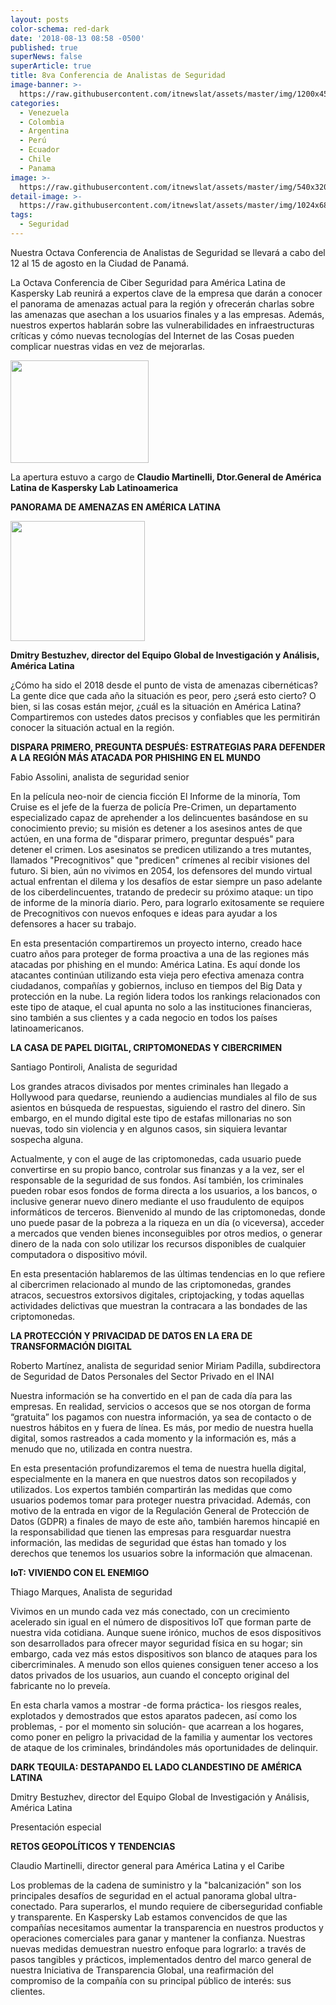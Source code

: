 ```yaml
---
layout: posts
color-schema: red-dark
date: '2018-08-13 08:58 -0500'
published: true
superNews: false
superArticle: true
title: 8va Conferencia de Analistas de Seguridad
image-banner: >-
  https://raw.githubusercontent.com/itnewslat/assets/master/img/1200x450/Kaspersky-Panama.jpg
categories:
  - Venezuela
  - Colombia
  - Argentina
  - Perú
  - Ecuador
  - Chile
  - Panama
image: >-
  https://raw.githubusercontent.com/itnewslat/assets/master/img/540x320/Kaspersky-Panama-p.jpg
detail-image: >-
  https://raw.githubusercontent.com/itnewslat/assets/master/img/1024x680/Kaspersky-Panama-g.jpg
tags:
  - Seguridad
---
```

Nuestra Octava Conferencia de Analistas de Seguridad se llevará a cabo del 12 al 15 de agosto en la Ciudad de Panamá.

La Octava Conferencia de Ciber Seguridad para América Latina de Kaspersky Lab reunirá a expertos clave de la empresa que darán a conocer el panorama de amenazas actual para la región y ofrecerán charlas sobre las amenazas que asechan a los usuarios finales y a las empresas. Además, nuestros expertos hablarán sobre las vulnerabilidades en infraestructuras críticas y cómo nuevas tecnologías del Internet de las Cosas pueden complicar nuestras vidas en vez de mejorarlas.

<img class="alignleft" src="https://pbs.twimg.com/media/DkfLpRkUUAEOVwN.jpg" alt="" width="221" height="164" />

La apertura estuvo a cargo de **Claudio Martinelli, Dtor.General de América Latina de Kaspersky Lab Latinoamerica**


**PANORAMA DE AMENAZAS EN AMÉRICA LATINA** 

<img class="alignleft" src="https://pbs.twimg.com/media/DkfP17CU4AEpD3M.jpg" alt="" width="215" height="192" />
 
**Dmitry Bestuzhev, director del Equipo Global de Investigación y Análisis, América Latina**
 
¿Cómo ha sido el 2018 desde el punto de vista de amenazas cibernéticas? La gente dice que cada año la situación es peor, pero ¿será esto cierto? O bien, si las cosas están mejor, ¿cuál es la situación en América Latina? Compartiremos con ustedes datos precisos y confiables que les permitirán conocer la situación actual en la región. 
 
**DISPARA PRIMERO, PREGUNTA DESPUÉS: ESTRATEGIAS PARA DEFENDER A LA REGIÓN MÁS ATACADA POR PHISHING EN EL MUNDO** 
 
Fabio Assolini, analista de seguridad senior  
 
En la película neo-noir de ciencia ficción El Informe de la minoría, Tom Cruise es el jefe de la fuerza de policía Pre-Crimen, un departamento especializado capaz de aprehender a los delincuentes basándose en su conocimiento previo; su misión es detener a los asesinos antes de que actúen, en una forma de "disparar primero, preguntar después" para detener el crimen. Los asesinatos se predicen utilizando a tres mutantes, llamados "Precognitivos" que "predicen" crímenes al recibir visiones del futuro. Si bien, aún no vivimos en 2054, los defensores del mundo virtual actual enfrentan el dilema y los desafíos de estar siempre un paso adelante de los ciberdelincuentes, tratando de predecir su próximo ataque: un tipo de informe de la minoría diario. Pero, para lograrlo exitosamente se requiere de Precognitivos con nuevos enfoques e ideas para ayudar a los defensores a hacer su trabajo. 
 
En esta presentación compartiremos un proyecto interno, creado hace cuatro años para proteger de forma proactiva a una de las regiones más atacadas por phishing en el mundo: América Latina. Es aquí donde los atacantes continúan utilizando esta vieja pero efectiva amenaza contra ciudadanos, compañías y gobiernos, incluso en tiempos del Big Data y protección en la nube. La región lidera todos los rankings relacionados con este tipo de ataque, el cual apunta no solo a las instituciones financieras, sino también a sus clientes y a cada negocio en todos los países latinoamericanos. 
 
**LA CASA DE PAPEL DIGITAL, CRIPTOMONEDAS Y CIBERCRIMEN**
 
Santiago Pontiroli, Analista de seguridad  
 
Los grandes atracos divisados por mentes criminales han llegado a Hollywood para quedarse, reuniendo a audiencias mundiales al filo de sus asientos en búsqueda de respuestas, siguiendo el rastro del dinero. Sin embargo, en el mundo digital este tipo de estafas millonarias no son nuevas, todo sin violencia y en algunos casos, sin siquiera levantar sospecha alguna. 
 
Actualmente, y con el auge de las criptomonedas, cada usuario puede convertirse en su propio banco, controlar sus finanzas y a la vez, ser el responsable de la seguridad de sus fondos. Así también, los criminales pueden robar esos fondos de forma directa a los usuarios, a los bancos, o inclusive generar nuevo dinero mediante el uso fraudulento de equipos informáticos de terceros. Bienvenido al mundo de las criptomonedas, donde uno puede pasar de la pobreza a la riqueza en un día (o viceversa), acceder a mercados que venden bienes inconseguibles por otros medios, o generar dinero de la nada con solo utilizar los recursos disponibles de cualquier computadora o dispositivo móvil. 
 
En esta presentación hablaremos de las últimas tendencias en lo que refiere al cibercrimen relacionado al mundo de las criptomonedas, grandes atracos, secuestros extorsivos digitales, criptojacking, y todas aquellas actividades delictivas que muestran la contracara a las bondades de las criptomonedas. 
 
**LA PROTECCIÓN Y PRIVACIDAD DE DATOS EN LA ERA DE TRANSFORMACIÓN DIGITAL**  
 
Roberto Martínez, analista de seguridad senior Miriam Padilla, subdirectora de Seguridad de Datos Personales del Sector Privado en el INAI 
 
Nuestra información se ha convertido en el pan de cada día para las empresas. En realidad, servicios o accesos que se nos otorgan de forma “gratuita” los pagamos con nuestra información, ya sea de contacto o de nuestros hábitos en y fuera de línea. Es más, por medio de nuestra huella digital, somos rastreados a cada momento y la información es, más a menudo que no, utilizada en contra nuestra.  
 
En esta presentación profundizaremos el tema de nuestra huella digital, especialmente en la manera en que nuestros datos son recopilados y utilizados. Los expertos también compartirán las medidas que como usuarios podemos tomar para proteger nuestra privacidad.  Además, con motivo de la entrada en vigor de la Regulación General de Protección de Datos (GDPR) a finales de mayo de este año, también haremos hincapié en la responsabilidad que tienen las empresas para resguardar nuestra información, las medidas de seguridad que éstas han tomado y los derechos que tenemos los usuarios sobre la información que almacenan.  
 
**IoT: VIVIENDO CON EL ENEMIGO**
 
Thiago Marques, Analista de seguridad   
 
Vivimos en un mundo cada vez más conectado, con un crecimiento acelerado sin igual en el número de dispositivos IoT que forman parte de nuestra vida cotidiana. Aunque suene irónico, muchos de esos dispositivos son desarrollados para ofrecer mayor seguridad física en su hogar; sin embargo, cada vez más estos dispositivos son blanco de ataques para los cibercriminales. A menudo son ellos quienes consiguen tener acceso a los datos privados de los usuarios, aun cuando el concepto original del fabricante no lo preveía.  
 
En esta charla vamos a mostrar -de forma práctica- los riesgos reales, explotados y demostrados que estos aparatos padecen, así como los problemas, - por el momento sin solución- que acarrean a los hogares, como poner en peligro la privacidad de la familia y aumentar los vectores de ataque de los criminales, brindándoles más oportunidades de delinquir.  
 
**DARK TEQUILA: DESTAPANDO EL LADO CLANDESTINO DE AMÉRICA LATINA**
 
Dmitry Bestuzhev, director del Equipo Global de Investigación y Análisis, América Latina 
 
 
Presentación especial  
 
**RETOS GEOPOLÍTICOS Y TENDENCIAS**
 
Claudio Martinelli, director general para América Latina y el Caribe  
 
Los problemas de la cadena de suministro y la "balcanización" son los principales desafíos de seguridad en el actual panorama global ultra-conectado. Para superarlos, el mundo requiere de ciberseguridad confiable y transparente. En Kaspersky Lab estamos convencidos de que las compañías necesitamos aumentar la transparencia en nuestros productos y operaciones comerciales para ganar y mantener la confianza. Nuestras nuevas medidas demuestran nuestro enfoque para lograrlo: a través de pasos tangibles y prácticos, implementados dentro del marco general de nuestra Iniciativa de Transparencia Global, una reafirmación del compromiso de la compañía con su principal público de interés: sus clientes.

